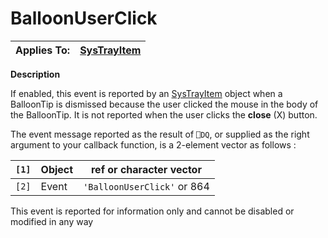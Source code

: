 




<h1 class="heading"><span class="name">BalloonUserClick</span></h1>

| Applies To: | [SysTrayItem](./systrayitem.md) |
| --- | ---  |


**Description**


If enabled, this event is reported by an [SysTrayItem](./systrayitem.md) object when a BalloonTip is dismissed because the user clicked the mouse in the body of the BalloonTip. It is not reported when the user clicks the **close** (X) button.


The event message reported as the result of `⎕DQ`, or supplied as the right argument to your callback function, is a 2-element vector as follows :


| `[1]` | Object | ref or character vector |
| --- | --- | ---  |
| `[2]` | Event | `'BalloonUserClick'` or 864 |


This event is reported for information only and cannot be disabled or modified in any way



